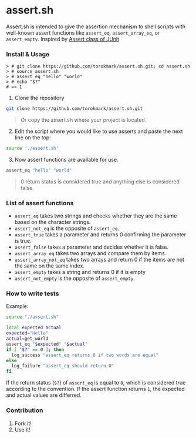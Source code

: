 # assert.sh

Assert.sh is intended to give the assertion mechanism to shell scripts with well-known assert functions like `assert_eq`, `assert_array_eq`, or `assert_empty`.
Inspired by [Assert class of JUnit](http://junit.sourceforge.net/javadoc/org/junit/Assert.html)

### Install & Usage

```
> # git clone https://github.com/torokmark/assert.sh.git; cd assert.sh
> # source assert.sh
> # assert_eq "hello" "world"
> # echo "$?"
# => 1
```

1. Clone the repository

```sh
git clone https://github.com/torokmark/assert.sh.git
```

> Or copy the assert.sh where your project is located.

2. Edit the script where you would like to use asserts and paste the next line on the top:

```sh
source './assert.sh'
```

3. Now assert functions are available for use.

```sh
assert_eq "hello" "world"
```
> 0 return status is considered true and anything else is considered false.


### List of assert functions

* `assert_eq` takes two strings and checks whether they are the same based on the character strings.
* `assert_not_eq` is the opposite of `assert_eq`.
* `assert_true` takes a parameter and returns 0 confirming the parameter is true.
* `assert_false` takes a parameter and decides whether it is false.
* `assert_array_eq` takes two arrays and compare them by items.
* `assert_array_not_eq` takes two arrays and return 0 if the items are not the same on the same index.
* `assert_empty` takes a string and returns 0 if it is empty
* `assert_not_empty` is the opposite of `assert_empty`.

### How to write tests

Example:

```sh
source "./assert.sh"

local expected actual
expected="Hello"
actual=get_world
assert_eq "$expected" "$actual"
if [ "$?" == 0 ]; then
  log_success "assert_eq returns 0 if two words are equal"
else
  log_failure "assert_eq should return 0"
fi
```

If the return status (`$?`) of `assert_eq` is equal to `0`, which is considered true according to the convention.
If the assert function returns `1`, the expected and actual values are differred.

### Contribution

1. Fork it!
2. Use it!


